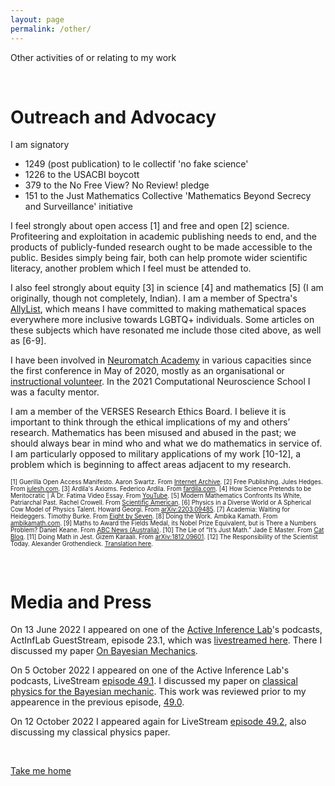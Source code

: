 ```yaml
---
layout: page
permalink: /other/
---
```


Other activities of or relating to my work

&nbsp;

# Outreach and Advocacy

I am signatory
- 1249 (post publication) to le collectif 'no fake science'
- 1226 to the USACBI boycott
- 379 to the No Free View? No Review! pledge
- 151 to the Just Mathematics Collective 'Mathematics Beyond Secrecy and Surveillance' initiative

I feel strongly about open access [1] and free and open [2] science. Profiteering and exploitation in academic publishing needs to end, and the products of publicly-funded research ought to be made accessible to the public. Besides simply being fair, both can help promote wider scientific literacy, another problem which I feel must be attended to.

I also feel strongly about equity [3] in science [4] and mathematics [5] (I am originally, though not completely, Indian). I am a member of Spectra's [AllyList](http://lgbtmath.org/People.html), which means I have committed to making mathematical spaces everywhere more inclusive towards LGBTQ+ individuals. Some articles on these subjects which have resonated me include those cited above, as well as [6-9].

I have been involved in [Neuromatch Academy](https://academy.neuromatch.io) in various capacities since the first conference in May of 2020, mostly as an organisational or [instructional volunteer](https://darsakthi.github.io/teaching/2020-NMA). In the 2021 Computational Neuroscience School I was a faculty mentor.

I am a member of the VERSES Research Ethics Board. I believe it is important to think through the ethical implications of my and others’ research. Mathematics has been misused and abused in the past; we should always bear in mind who and what we do mathematics in service of. I am particularly opposed to military applications of my work [10-12], a problem which is beginning to affect areas adjacent to my research.

<span style="font-size:0.7em;">
  [1] Guerilla Open Access Manifesto. Aaron Swartz. From <a href="https://archive.org/stream/GuerillaOpenAccessManifesto/Goamjuly2008_djvu.txt">Internet Archive</a>.      
  [2] Free Publishing. Jules Hedges. From <a href="https://julesh.com/2021/02/16/free-publishing/">julesh.com</a>.      
  [3] Ardila's Axioms. Federico Ardila. From <a href="http://fardila.com">fardila.com</a>.      
  [4] How Science Pretends to be Meritocratic | A Dr. Fatima Video Essay. From <a href="https://www.youtube.com/watch?v=WSP4Y7M0bSo">YouTube</a>.      
  [5] Modern Mathematics Confronts Its White, Patriarchal Past. Rachel Crowell. From <a href="https://www.scientificamerican.com/article/modern-mathematics-confronts-its-white-patriarchal-past/">Scientific American</a>.      
  [6] Physics in a Diverse World or A Spherical Cow Model of Physics Talent. Howard Georgi. From <a href="https://arxiv.org/abs/2203.09485">arXiv:2203.09485</a>.      
  [7] Academia: Waiting for Heideggers. Timothy Burke. From <a href="https://timothyburke.substack.com/p/academia-waiting-for-heideggers">Eight by Seven</a>.      
  [8] Doing the Work. Ambika Kamath. From <a href="https://ambikamath.com/2020/02/23/doing-the-work/">ambikamath.com</a>.      
  [9] Maths to Award the Fields Medal, its Nobel Prize Equivalent, but is There a Numbers Problem? Daniel Keane. From <a href="https://www.abc.net.au/news/2022-06-28/fields-medal-female-inclusion-a-challenge-in-maths-award/101161564">ABC News (Australia)</a>.      
  [10] The Lie of “It’s Just Math.” Jade E Master. From <a href="https://jadeedenstarmaster.wordpress.com/2020/12/11/the-lie-of-its-just-math/">Cat Blog</a>.        
  [11] Doing Math in Jest. Gizem Karaali. From <a href="https://arxiv.org/abs/1812.09601">arXiv:1812.09601</a>.        
  [12] The Responsibility of the Scientist Today. Alexander Grothendieck. <a href="http://matematicas.unex.es/~navarro/res/scientist.pdf">Translation here</a>.        
</span>

&nbsp;

# Media and Press

On 13 June 2022 I appeared on one of the [Active Inference Lab](https://www.activeinference.org/home)'s podcasts, ActInfLab GuestStream, episode 23.1, which was [livestreamed here](https://youtu.be/igY9iyowesc). There I discussed my paper [On Bayesian Mechanics](https://arxiv.org/abs/2205.11543).

On 5 October 2022 I appeared on one of the Active Inference Lab's podcasts, LiveStream [episode 49.1](https://www.youtube.com/watch?v=dAtC-Enmc8M). I discussed my paper on [classical physics for the Bayesian mechanic](https://arxiv.org/abs/2206.12996). This work was reviewed prior to my appearence in the previous episode, [49.0](https://www.youtube.com/watch?v=OtX2Fpzn7KA).

On 12 October 2022 I appeared again for LiveStream [episode 49.2](https://www.youtube.com/watch?v=2SuBJBEg9LI), also discussing my classical physics paper.

&nbsp;

[Take me home](https://darsakthi.github.io)
